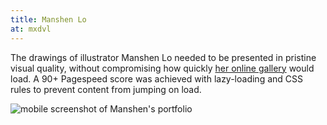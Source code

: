 ```yaml
---
title: Manshen Lo
at: mxdvl
---
```


The drawings of illustrator Manshen Lo needed to be presented in pristine visual quality, without compromising how quickly [her online gallery][] would load. A 90+ Pagespeed score was achieved with lazy-loading and CSS rules to prevent content from jumping on load.

![mobile screenshot of Manshen's portfolio](mobile-screenshot.png)

[her online gallery]: https://www.manshenlo.com/
